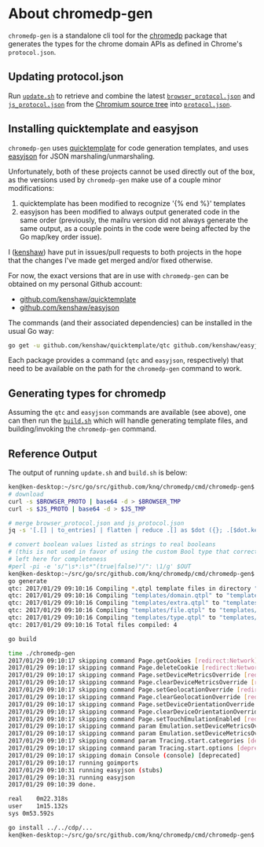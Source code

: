 # About chromedp-gen

`chromedp-gen` is a standalone cli tool for the [chromedp](https://github.com/knq/chromedp)
package that generates the types for the chrome domain APIs as defined in
Chrome's `protocol.json`.

## Updating protocol.json

Run [`update.sh`](update.sh) to retrieve and combine the latest
[`browser_protocol.json`](https://chromium.googlesource.com/chromium/src/+/master/third_party/WebKit/Source/core/inspector/browser_protocol.json) and
[`js_protocol.json`](https://chromium.googlesource.com/v8/v8/+/master/src/inspector/js_protocol.json)
from the [Chromium source tree](https://chromium.googlesource.com/) into [`protocol.json`](protocol.json).

## Installing quicktemplate and easyjson

`chromedp-gen` uses [quicktemplate](https://github.com/valyala/quicktemplate) for
code generation templates, and uses [easyjson](https://github.com/mailru/easyjson)
for JSON marshaling/unmarshaling.

Unfortunately, both of these projects cannot be used directly out of the box,
as the versions used by `chromedp-gen` make use of a couple minor modifications:

1. quicktemplate has been modified to recognize '{% end %}' templates
2. easyjson has been modified to always output generated code in the same order
   (previously, the mailru version did not always generate the same output, as
   a couple points in the code were being affected by the Go map/key order
   issue).

I ([kenshaw](https://github.com/kenshaw)) have put in issues/pull requests to
both projects in the hope that the changes I've made get merged and/or fixed
otherwise.

For now, the exact versions that are in use with `chromedp-gen` can be obtained
on my personal Github account:

* [github.com/kenshaw/quicktemplate](https://github.com/kenshaw/quicktemplate)
* [github.com/kenshaw/easyjson](https://github.com/kenshaw/easyjson)

The commands (and their associated dependencies) can be installed in the usual
Go way:

```sh
go get -u github.com/kenshaw/quicktemplate/qtc github.com/kenshaw/easyjson/easyjson
```

Each package provides a command (`qtc` and `easyjson`, respectively) that need
to be available on the path for the `chromedp-gen` command to work.

## Generating types for chromedp

Assuming the `qtc` and `easyjson` commands are available (see above), one can
then run the [`build.sh`](build.sh) which will handle generating template
files, and building/invoking the `chromedp-gen` command.

## Reference Output

The output of running `update.sh` and `build.sh` is below:
```sh
ken@ken-desktop:~/src/go/src/github.com/knq/chromedp/cmd/chromedp-gen$ ./update.sh
# download
curl -s $BROWSER_PROTO | base64 -d > $BROWSER_TMP
curl -s $JS_PROTO | base64 -d > $JS_TMP

# merge browser_protocol.json and js_protocol.json
jq -s '[.[] | to_entries] | flatten | reduce .[] as $dot ({}; .[$dot.key] += $dot.value)' $BROWSER_TMP $JS_TMP > $OUT

# convert boolean values listed as strings to real booleans
# (this is not used in favor of using the custom Bool type that correctly JSON unmarshals the value)
# left here for completeness
#perl -pi -e 's/"\s*:\s*"(true|false)"/": \1/g' $OUT
ken@ken-desktop:~/src/go/src/github.com/knq/chromedp/cmd/chromedp-gen$ ./build.sh
go generate
qtc: 2017/01/29 09:10:16 Compiling *.qtpl template files in directory "templates"
qtc: 2017/01/29 09:10:16 Compiling "templates/domain.qtpl" to "templates/domain.qtpl.go"...
qtc: 2017/01/29 09:10:16 Compiling "templates/extra.qtpl" to "templates/extra.qtpl.go"...
qtc: 2017/01/29 09:10:16 Compiling "templates/file.qtpl" to "templates/file.qtpl.go"...
qtc: 2017/01/29 09:10:16 Compiling "templates/type.qtpl" to "templates/type.qtpl.go"...
qtc: 2017/01/29 09:10:16 Total files compiled: 4

go build

time ./chromedp-gen
2017/01/29 09:10:17 skipping command Page.getCookies [redirect:Network]
2017/01/29 09:10:17 skipping command Page.deleteCookie [redirect:Network]
2017/01/29 09:10:17 skipping command Page.setDeviceMetricsOverride [redirect:Emulation]
2017/01/29 09:10:17 skipping command Page.clearDeviceMetricsOverride [redirect:Emulation]
2017/01/29 09:10:17 skipping command Page.setGeolocationOverride [redirect:Emulation]
2017/01/29 09:10:17 skipping command Page.clearGeolocationOverride [redirect:Emulation]
2017/01/29 09:10:17 skipping command Page.setDeviceOrientationOverride [redirect:DeviceOrientation]
2017/01/29 09:10:17 skipping command Page.clearDeviceOrientationOverride [redirect:DeviceOrientation]
2017/01/29 09:10:17 skipping command Page.setTouchEmulationEnabled [redirect:Emulation]
2017/01/29 09:10:17 skipping command param Emulation.setDeviceMetricsOverride.offsetX [deprecated]
2017/01/29 09:10:17 skipping command param Emulation.setDeviceMetricsOverride.offsetY [deprecated]
2017/01/29 09:10:17 skipping command param Tracing.start.categories [deprecated]
2017/01/29 09:10:17 skipping command param Tracing.start.options [deprecated]
2017/01/29 09:10:17 skipping domain Console (console) [deprecated]
2017/01/29 09:10:17 running goimports
2017/01/29 09:10:31 running easyjson (stubs)
2017/01/29 09:10:31 running easyjson
2017/01/29 09:10:39 done.

real	0m22.318s
user	1m15.132s
sys	0m53.592s

go install ../../cdp/...
ken@ken-desktop:~/src/go/src/github.com/knq/chromedp/cmd/chromedp-gen$
```
